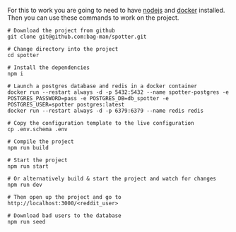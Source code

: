 For this to work you are going to need to have [nodejs](https://tecadmin.net/install-latest-nodejs-on-fedora/) and [docker](https://docs.docker.com/install/linux/docker-ce/fedora/) installed. Then you can use these commands to work on the project. 

```
# Download the project from github
git clone git@github.com:bag-man/spotter.git   

# Change directory into the project
cd spotter                                     

# Install the dependencies 
npm i  

# Launch a postgres database and redis in a docker container
docker run --restart always -d -p 5432:5432 --name spotter-postgres -e POSTGRES_PASSWORD=pass -e POSTGRES_DB=db_spotter -e POSTGRES_USER=spotter postgres:latest   
docker run --restart always -d -p 6379:6379 --name redis redis

# Copy the configuration template to the live configuration
cp .env.schema .env  

# Compile the project
npm run build

# Start the project
npm run start

# Or alternatively build & start the project and watch for changes
npm run dev

# Then open up the project and go to
http://localhost:3000/<reddit_user>

# Download bad users to the database
npm run seed
```
